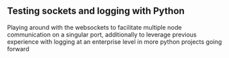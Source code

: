 ## Testing sockets and logging with Python

Playing around with the websockets to facilitate multiple node communication on a singular port, additionally to leverage previous experience with logging at an enterprise level in more python projects going forward
